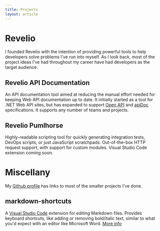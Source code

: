 ```yaml
---
title: Projects
layout: article
---
```


# Revelio

I founded Revelio with the intention of providing powerful tools to help developers solve problems I've run into myself.
As I look back, most of the project ideas I've had throughout my career have had developers as the target audience.

## Revelio API Documentation

An API documentation tool aimed at reducing the manual effort needed for keeping Web API documentation up to date.
It initially started as a tool for .NET Web API sites, but has expanded to support [Open API](http://openapis.org) and [apiDoc](apidocjs.com) specifications.
It supports any number of teams and projects.

## Revelio Pumlhorse

Highly-readable scripting tool for quickly generating integration tests, DevOps scripts, or just JavaScript scratchpads. Out-of-the-box HTTP request support, with support for custom modules.
Visual Studio Code extension coming soon.

# Miscellany 

My [Github profile](https://github.com/mdickin) has links to most of the smaller projects I've done.

## markdown-shortcuts

A [Visual Studio Code](http://code.visualstudio.com) extension for editing Markdown files. Provides keyboard shortcuts, like adding or removing bold/italic text, similar to
what you'd expect with an editor like Microsoft Word. [More info](https://marketplace.visualstudio.com/items?itemName=mdickin.markdown-shortcuts)

